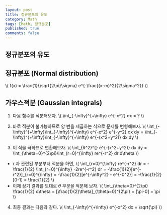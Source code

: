 ```yaml
---
layout: post
title: 정규분포의 유도
category: Math
tags: [Math, 정규분포]
published: true
comments: false
---
```


정규분포의 유도
---


## 정규분포 (Normal distribution)  

\\( f(x) = \frac{1}{\sqrt{2\pi}\sigma} e^{-\frac{(x-m)^2}{2\sigma^2}} \\)

## 가우스적분 (Gaussian integrals) 


1. 다음 함수를 적분해보자.
\\( \int\_{-\infty}^{+\infty} e^{-x^2} dx = ? \\)

2. 바로 적분이 불가능하므로 양 변을 제곱하는 식으로 문제를 변형해보자.
\\( \int\_{-\infty}^{+\infty}\int\_{-\infty}^{+\infty} e^{-x^2} e^{-y^2} dx dy = \int\_{-\infty}^{+\infty}\int\_{-\infty}^{+\infty} e^{-(x^2+y^2)} dx dy  \\)

3. 이 식을 극좌표로 변환해보자.
\\( \int\_{R^2}^{} e^{-(x^2+y^2)} dx dy = \int\_{\theta=0}^{2\pi}\int\_{r=0}^{\infty} re^{-r^2} dr d\theta \\)
 - r 과 관련된 부분부터 적분을 하면, 
\\( \int\_{r=0}^{\infty} re^{-r^2} dr = -\frac{1}{2} \int\_{r=0}^{\infty} -2re^{-r^2} dr = -\frac{1}{2}[e^{-r^2}]\_{r=0}^{\infty} = -\frac{1}{2}[e^{-\infty^2} - e^{-0^2}] = -\frac{1}{2}[0-1] = \frac{1}{2} \\) 
 - 이제 상기 결과를 토대로 $\theta$ 부분을 적분해 보자. 
\\( \int\_{\theta=0}^{2\pi} \frac{1}{2} d\theta = [\frac{1}{2}\theta]\_{\theta=0}^{2\pi} = [\pi-0] = \pi \\)

4. 최종 결과는 다음과 같다.
\\( \int\_{-\infty}^{+\infty} e^{-x^2} dx = \sqrt{\pi} \\)

